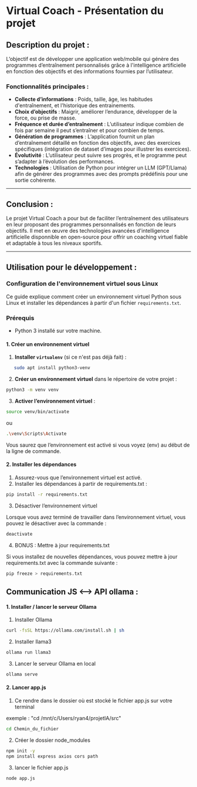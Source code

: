 # Virtual Coach - Présentation du projet

## Description du projet :
L’objectif est de développer une application web/mobile qui génère des programmes d’entraînement personnalisés grâce à l'intelligence artificielle en fonction des objectifs et des informations fournies par l’utilisateur.

### Fonctionnalités principales :
- **Collecte d’informations** : Poids, taille, âge, les habitudes d'entraînement, et l'historique des entrainements.
- **Choix d’objectifs** : Maigrir, améliorer l’endurance, développer de la force, ou prise de masse.
- **Fréquence et durée d’entraînement** : L’utilisateur indique combien de fois par semaine il peut s’entraîner et pour combien de temps.
- **Génération de programmes** : L’application fournit un plan d’entraînement détaillé en fonction des objectifs, avec des exercices spécifiques (intégration de dataset d’images pour illustrer les exercices).
- **Évolutivité** : L’utilisateur peut suivre ses progrès, et le programme peut s’adapter à l’évolution des performances.
- **Technologies** : Utilisation de Python pour intégrer un LLM (GPT/Llama) afin de générer des programmes avec des prompts prédéfinis pour une sortie cohérente.

---

## Conclusion :
Le projet Virtual Coach a pour but de faciliter l’entraînement des utilisateurs en leur proposant des programmes personnalisés en fonction de leurs objectifs. Il met en œuvre des technologies avancées d'intelligence artificielle disponnible en open-source pour offrir un coaching virtuel fiable et adaptable à tous les niveaux sportifs.

___

## Utilisation pour le développement :

### Configuration de l'environnement virtuel sous Linux

Ce guide explique comment créer un environnement virtuel Python sous Linux et installer les dépendances à partir d'un fichier `requirements.txt`.

### Prérequis

- Python 3 installé sur votre machine.

#### 1. Créer un environnement virtuel

1. **Installer `virtualenv`** (si ce n'est pas déjà fait) :

```bash
   sudo apt install python3-venv
```

2.	**Créer un environnement virtuel** dans le répertoire de votre projet :
    
```bash
python3 -m venv venv
```

3.	**Activer l’environnement virtuel** :
    
```bash
source venv/bin/activate
```
ou

```bash
.\venv\Scripts\Activate
```

Vous saurez que l’environnement est activé si vous voyez (env) au début de la ligne de commande.

#### 2. Installer les dépendances

1.	Assurez-vous que l’environnement virtuel est activé.
2.	Installer les dépendances à partir de requirements.txt :

```bash
pip install -r requirements.txt
```

3. Désactiver l’environnement virtuel

Lorsque vous avez terminé de travailler dans l’environnement virtuel, vous pouvez le désactiver avec la commande :
    
```bash
deactivate
```

4. BONUS : Mettre à jour requirements.txt

Si vous installez de nouvelles dépendances, vous pouvez mettre à jour requirements.txt avec la commande suivante :

```bash
pip freeze > requirements.txt
``` 


## Communication JS <--> API ollama :

#### 1. Installer / lancer le serveur Ollama

1. Installer Ollama

```bash
curl -fsSL https://ollama.com/install.sh | sh
```

2. Installer llama3

```bash
ollama run llama3
```

3. Lancer le serveur Ollama en local

```bash
ollama serve
```


#### 2. Lancer app.js

1. Ce rendre dans le dossier où est stocké le fichier app.js sur votre terminal

exemple : "cd /mnt/c/Users/ryan4/projetIA/src"

```bash
cd Chemin_du_fichier
```

2. Créer le dossier node_modules

```bash
npm init -y
npm install express axios cors path
```

3. lancer le fichier app.js

```bash
node app.js
```
